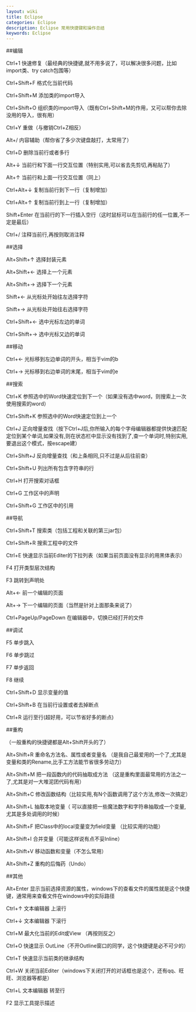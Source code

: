```yaml
---
layout: wiki
title: Eclipse
categories: Eclipse
description: Eclipse 常用快捷键和操作总结
keywords: Eclipse
---
```


##编辑

Ctrl+1 快速修复（最经典的快捷键,就不用多说了，可以解决很多问题，比如import类、try catch包围等）

Ctrl+Shift+F 格式化当前代码

Ctrl+Shift+M 添加类的import导入

Ctrl+Shift+O 组织类的import导入（既有Ctrl+Shift+M的作用，又可以帮你去除没用的导入，很有用）

Ctrl+Y 重做（与撤销Ctrl+Z相反）

Alt+/ 内容辅助（帮你省了多少次键盘敲打，太常用了）

Ctrl+D 删除当前行或者多行

Alt+↓ 当前行和下面一行交互位置（特别实用,可以省去先剪切,再粘贴了）

Alt+↑ 当前行和上面一行交互位置（同上）

Ctrl+Alt+↓ 复制当前行到下一行（复制增加）

Ctrl+Alt+↑ 复制当前行到上一行（复制增加）

Shift+Enter 在当前行的下一行插入空行（这时鼠标可以在当前行的任一位置,不一定是最后）

Ctrl+/ 注释当前行,再按则取消注释

##选择

Alt+Shift+↑ 选择封装元素

Alt+Shift+← 选择上一个元素

Alt+Shift+→ 选择下一个元素

Shift+← 从光标处开始往左选择字符

Shift+→ 从光标处开始往右选择字符

Ctrl+Shift+← 选中光标左边的单词

Ctrl+Shift+→ 选中光标又边的单词

##移动

Ctrl+← 光标移到左边单词的开头，相当于vim的b

Ctrl+→ 光标移到右边单词的末尾，相当于vim的e

##搜索

Ctrl+K 参照选中的Word快速定位到下一个（如果没有选中word，则搜索上一次使用搜索的word）

Ctrl+Shift+K 参照选中的Word快速定位到上一个

Ctrl+J 正向增量查找（按下Ctrl+J后,你所输入的每个字母编辑器都提供快速匹配定位到某个单词,如果没有,则在状态栏中显示没有找到了,查一个单词时,特别实用,要退出这个模式，按escape建）

Ctrl+Shift+J 反向增量查找（和上条相同,只不过是从后往前查）

Ctrl+Shift+U 列出所有包含字符串的行

Ctrl+H 打开搜索对话框

Ctrl+G 工作区中的声明

Ctrl+Shift+G 工作区中的引用

##导航

Ctrl+Shift+T 搜索类（包括工程和关联的第三jar包）

Ctrl+Shift+R 搜索工程中的文件

Ctrl+E 快速显示当前Editer的下拉列表（如果当前页面没有显示的用黑体表示）

F4 打开类型层次结构

F3 跳转到声明处

Alt+← 前一个编辑的页面

Alt+→ 下一个编辑的页面（当然是针对上面那条来说了）

Ctrl+PageUp/PageDown 在编辑器中，切换已经打开的文件

##调试

F5 单步跳入

F6 单步跳过

F7 单步返回

F8 继续

Ctrl+Shift+D 显示变量的值

Ctrl+Shift+B 在当前行设置或者去掉断点

Ctrl+R 运行至行(超好用，可以节省好多的断点)

##重构

（一般重构的快捷键都是Alt+Shift开头的了）

Alt+Shift+R 重命名方法名、属性或者变量名 （是我自己最爱用的一个了,尤其是变量和类的Rename,比手工方法能节省很多劳动力）

Alt+Shift+M 把一段函数内的代码抽取成方法 （这是重构里面最常用的方法之一了,尤其是对一大堆泥团代码有用）

Alt+Shift+C 修改函数结构（比较实用,有N个函数调用了这个方法,修改一次搞定）

Alt+Shift+L 抽取本地变量（ 可以直接把一些魔法数字和字符串抽取成一个变量,尤其是多处调用的时候）

Alt+Shift+F 把Class中的local变量变为field变量 （比较实用的功能）

Alt+Shift+I 合并变量（可能这样说有点不妥Inline）

Alt+Shift+V 移动函数和变量（不怎么常用）

Alt+Shift+Z 重构的后悔药（Undo）

##其他

Alt+Enter 显示当前选择资源的属性，windows下的查看文件的属性就是这个快捷键，通常用来查看文件在windows中的实际路径

Ctrl+↑ 文本编辑器 上滚行

Ctrl+↓ 文本编辑器 下滚行

Ctrl+M 最大化当前的Edit或View （再按则反之）

Ctrl+O 快速显示 OutLine（不开Outline窗口的同学，这个快捷键是必不可少的）

Ctrl+T 快速显示当前类的继承结构

Ctrl+W 关闭当前Editer（windows下关闭打开的对话框也是这个，还有qq、旺旺、浏览器等都是）

Ctrl+L 文本编辑器 转至行

F2 显示工具提示描述
